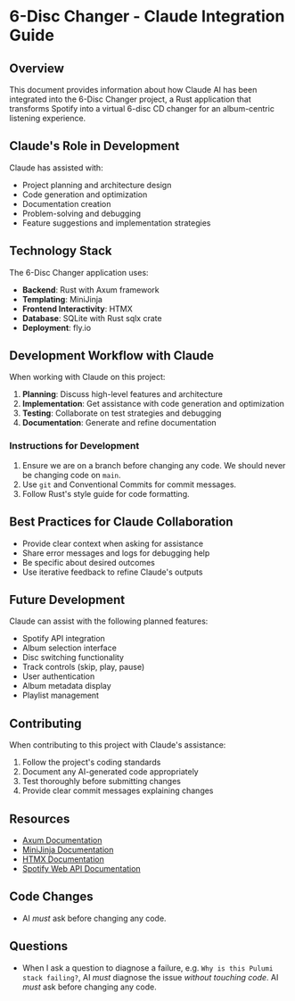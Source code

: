 # 6-Disc Changer - Claude Integration Guide

## Overview

This document provides information about how Claude AI has been integrated into the 6-Disc Changer project, a Rust application that transforms Spotify into a virtual 6-disc CD changer for an album-centric listening experience.

## Claude's Role in Development

Claude has assisted with:

- Project planning and architecture design
- Code generation and optimization
- Documentation creation
- Problem-solving and debugging
- Feature suggestions and implementation strategies

## Technology Stack

The 6-Disc Changer application uses:

- **Backend**: Rust with Axum framework
- **Templating**: MiniJinja
- **Frontend Interactivity**: HTMX
- **Database**: SQLite with Rust sqlx crate
- **Deployment**: fly.io

## Development Workflow with Claude

When working with Claude on this project:

1. **Planning**: Discuss high-level features and architecture
2. **Implementation**: Get assistance with code generation and optimization
3. **Testing**: Collaborate on test strategies and debugging
4. **Documentation**: Generate and refine documentation

### Instructions for Development
1. Ensure we are on a branch before changing any code. We should never be changing code on `main`.
2. Use `git` and Conventional Commits for commit messages.
3. Follow Rust's style guide for code formatting.

## Best Practices for Claude Collaboration

- Provide clear context when asking for assistance
- Share error messages and logs for debugging help
- Be specific about desired outcomes
- Use iterative feedback to refine Claude's outputs

## Future Development

Claude can assist with the following planned features:

- Spotify API integration
- Album selection interface
- Disc switching functionality
- Track controls (skip, play, pause)
- User authentication
- Album metadata display
- Playlist management

## Contributing

When contributing to this project with Claude's assistance:

1. Follow the project's coding standards
2. Document any AI-generated code appropriately
3. Test thoroughly before submitting changes
4. Provide clear commit messages explaining changes

## Resources

- [Axum Documentation](https://docs.rs/axum/latest/axum/)
- [MiniJinja Documentation](https://docs.rs/minijinja/latest/minijinja/)
- [HTMX Documentation](https://htmx.org/)
- [Spotify Web API Documentation](https://developer.spotify.com/documentation/web-api)

## Code Changes
- AI *must* ask before changing any code.

## Questions
- When I ask a question to diagnose a failure, e.g. `Why is this Pulumi stack failing?`, AI *must* diagnose the
 issue *without touching code*. AI *must* ask before changing any code.
